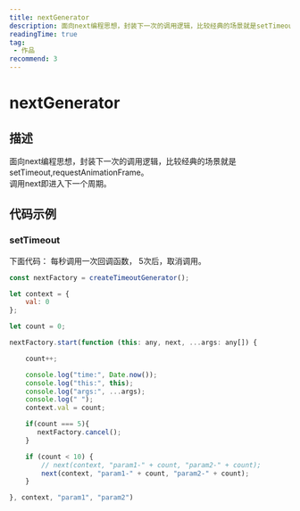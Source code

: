 ```yaml
---
title: nextGenerator
description: 面向next编程思想，封装下一次的调用逻辑，比较经典的场景就是setTimeout,requestAnimationFrame。调用next即进入下一个周期。
readingTime: true
tag:
 - 作品
recommend: 3
---
```


# nextGenerator

## 描述
面向next编程思想，封装下一次的调用逻辑，比较经典的场景就是setTimeout,requestAnimationFrame。   
调用next即进入下一个周期。

## 代码示例

### setTimeout 
下面代码：
每秒调用一次回调函数， 5次后，取消调用。
```js
const nextFactory = createTimeoutGenerator();

let context = {
    val: 0
};

let count = 0;

nextFactory.start(function (this: any, next, ...args: any[]) {

    count++;

    console.log("time:", Date.now());
    console.log("this:", this);
    console.log("args:", ...args);
    console.log(" ");
    context.val = count;

    if(count === 5){
       nextFactory.cancel();
    }

    if (count < 10) {
        // next(context, "param1-" + count, "param2-" + count);
        next(context, "param1-" + count, "param2-" + count);
    }

}, context, "param1", "param2")
```